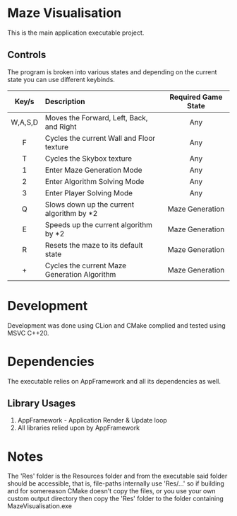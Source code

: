 # Maze Visualisation

This is the main application executable project.

## Controls

The program is broken into various states and depending on the current state you can use different
keybinds.

|  Key/s  | Description                                  | Required Game State |
|:-------:|:---------------------------------------------|:-------------------:|
| W,A,S,D | Moves the Forward, Left, Back, and Right     |         Any         |
|    F    | Cycles the current Wall and Floor texture    |         Any         |
|    T    | Cycles the Skybox texture                    |         Any         |
|    1    | Enter Maze Generation Mode                   |         Any         |
|    2    | Enter Algorithm Solving Mode                 |         Any         |
|    3    | Enter Player Solving Mode                    |         Any         |
|    Q    | Slows down up the current algorithm by *2    |   Maze Generation   |
|    E    | Speeds up the current algorithm by *2        |   Maze Generation   |
|    R    | Resets the maze to its default state         |   Maze Generation   |
|    +    | Cycles the current Maze Generation Algorithm |   Maze Generation   |

# Development

Development was done using CLion and CMake complied and tested using MSVC C++20.

# Dependencies

The executable relies on AppFramework and all its dependencies as well.

## Library Usages

1. AppFramework - Application Render & Update loop
2. All libraries relied upon by AppFramework

# Notes

The 'Res' folder is the Resources folder and from the executable said folder should be accessible,
that is, file-paths internally use 'Res/...' so if building and for somereason CMake doesn't copy
the files, or you use your own custom output directory then copy the 'Res' folder to the folder
containing MazeVisualisation.exe